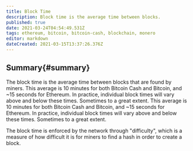 ```yaml
---
title: Block Time
description: Block time is the average time between blocks.
published: true
date: 2021-03-24T04:54:49.531Z
tags: ethereum, bitcoin, bitcoin-cash, blockchain, monero
editor: markdown
dateCreated: 2021-03-15T13:37:26.376Z
---
```


## Summary{#summary}

The block time is the average time between blocks that are found by miners. This average is 10 minutes for both Bitcoin Cash and Bitcoin, and ~15 seconds for Ethereum. In practice, individual block times will vary above and below these times. Sometimes to a great extent. This average is 10 minutes for both Bitcoin Cash and Bitcoin, and ~15 seconds for Ethereum. In practice, individual block times will vary above and below these times. Sometimes to a great extent.

The block time is enforced by the network through "difficulty", which is a measure of how difficult it is for miners to find a hash in order to create a block.
